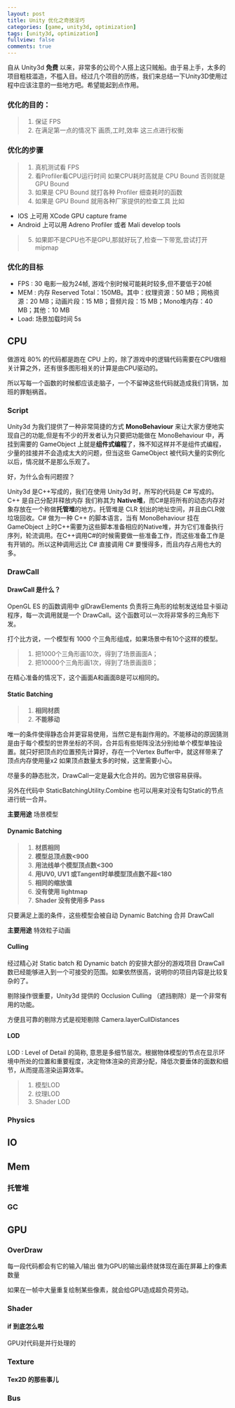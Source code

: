 ```yaml
---
layout: post
title: Unity 优化之奇技淫巧
categories: [game, unity3d, optimization]
tags: [unity3d, optimization]
fullview: false
comments: true
---
```


自从 Unity3d **免费** 以来，非常多的公司个人搭上这只贼船。由于易上手，太多的项目粗枝滥造，不槛入目。经过几个项目的历练，我们来总结一下Unity3D使用过程中应该注意的一些地方吧。希望能起到点作用。

### 优化的目的：

> 1. 保证 FPS
> 2. 在满足第一点的情况下 画质,工时,效率 这三点进行权衡

### 优化的步骤

> 1. 真机测试看 FPS
> 2. 看Profiler看CPU运行时间 如果CPU耗时高就是 CPU Bound 否则就是 GPU Bound
> 3. 如果是 CPU Bound 就打各种 Profiler 细查耗时的函数
> 4. 如果是 GPU Bound 就用各种厂家提供的检查工具 比如
* IOS 上可用 XCode GPU capture frame 
* Android 上可以用 Adreno Profiler 或者 Mali develop tools
> 5. 如果即不是CPU也不是GPU,那就好玩了,检查一下带宽,尝试打开 mipmap

### 优化的目标

* FPS : 30 电影一般为24帧, 游戏个别时候可能耗时较多,但不要低于20帧
* MEM : 内存 Reserved Total：150MB。其中：纹理资源：50 MB；网格资源：20 MB；动画片段：15 MB；音频片段：15 MB；Mono堆内存：40 MB；其他：10 MB
* Load: 场景加载时间 5s

## CPU
做游戏 80% 的代码都是跑在 CPU 上的，除了游戏中的逻辑代码需要在CPU做相关计算之外，还有很多图形相关的计算是由CPU驱动的。

所以写每一个函数的时候都应该走脑子，一个不留神这些代码就造成我们背锅，加班的罪魁祸首。

### Script
Unity3d 为我们提供了一种非常简捷的方式 **MonoBehaviour** 来让大家方便地实现自己的功能,但是有不少的开发者认为只要把功能做在 MonoBehaviour 中，再挂到需要的 GameObject 上就是**组件式编程**了，殊不知这样并不是组件式编程，少量的挂接并不会造成太大的问题，但当这些 GameObject 被代码大量的实例化以后，情况就不是那么乐观了。

好，为什么会有问题捏？

Unity3d 是C++写成的，我们在使用 Unity3d 时，所写的代码是 C# 写成的。C++ 是自己分配并释放内存 我们称其为 **Native堆**，而C#是将所有的动态内存对象存放在一个称做**托管堆**的地方。托管堆是 CLR 划出的地址空间，并且由CLR做垃圾回收。C# 做为一种 C++ 的脚本语言，当有 MonoBehaviour 挂在 GameObject 上时C++需要为这些脚本准备相应的Native堆，并为它们准备执行序列，轮流调用。在C++调用C#的时候需要做一些准备工作，而这些准备工作是有开销的。所以这种调用远比 C# 直接调用 C# 要慢得多，而且内存占用也大的多。

### DrawCall

#### DrawCall 是什么？
OpenGL ES 的函数调用中 glDrawElements 负责将三角形的绘制发送给显卡驱动程序，每一次调用就是一个 DrawCall。这个函数可以一次将非常多的三角形下发。

打个比方说，一个模型有 1000 个三角形组成，如果场景中有10个这样的模型。

>1. 把1000个三角形画10次，得到了场景画面A；
>1. 把10000个三角形画1次，得到了场景画面B；

在精心准备的情况下，这个画面A和画面B是可以相同的。

#### Static Batching

>1. **相同材质**
>2. **不能移动**

唯一的条件使得静态合并更容易使用，当然它是有副作用的。不能移动的原因猜测是由于每个模型的世界坐标的不同，合并后有些矩阵没法分别给单个模型单独设置。就只好把顶点的位置预先计算好，存在一个Vertex Buffer中，就这样带来了顶点内存使用量x2 如果顶点数量太多的时候，这里需要小心。

尽量多的静态批次，DrawCall一定是最大化合并的。因为它很容易获得。

另外在代码中 StaticBatchingUtility.Combine 也可以用来对没有勾Static的节点进行统一合并。


**主要用途** 场景模型

#### Dynamic Batching

>1. **材质相同**
>2. **模型总顶点数<900**
>3. **用法线单个模型顶点数<300**
>4. **用UV0, UV1 或Tangent时单模型顶点数不超<180**
>5. **相同的缩放值**
>6. **没有使用 lightmap**
>7. **Shader 没有使用多 Pass**

只要满足上面的条件，这些模型会被自动 Dynamic Batching 合并 DrawCall

**主要用途** 特效粒子动画

#### Culling

经过精心对 Static batch 和 Dynamic batch 的安排大部分的游戏项目 DrawCall 数已经能够进入到一个可接受的范围。如果依然很高，说明你的项目内容是比较复杂的了。

剔除操作很重要，Unity3d 提供的 Occlusion Culling （遮挡剔除）是一个非常有用的功能。

方便且可靠的剔除方式是视矩剔除 Camera.layerCullDistances

#### LOD

LOD : Level of Detail 的简称, 意思是多细节层次。根据物体模型的节点在显示环境中所处的位置和重要程度，决定物体渲染的资源分配，降低次要垂体的面数和细节，从而提高渲染运算效率。

>1. 模型LOD
>2. 纹理LOD
>3. Shader LOD

### Physics

## IO

## Mem

### 托管堆

### GC

## GPU

### OverDraw

每一段代码都会有它的输入/输出 做为GPU的输出最终就体现在画在屏幕上的像素数量

如果在一帧中大量重复绘制某些像素，就会给GPU造成超负荷劳动。


### Shader

#### if 到底怎么啦

GPU对代码是并行处理的

### Texture

#### Tex2D 的那些事儿


### Bus




